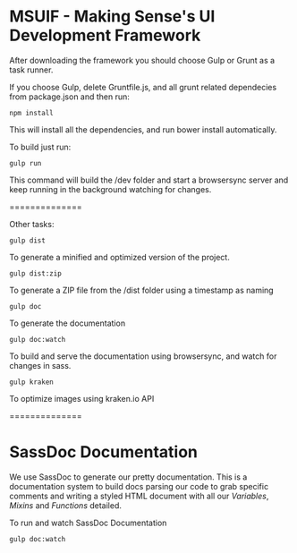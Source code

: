 MSUIF - Making Sense's UI Development Framework
==============

After downloading the framework you should choose Gulp or Grunt as a task runner.

If you choose Gulp, delete Gruntfile.js, and all grunt related dependecies from package.json and then run:
```
npm install
```
This will install all the dependencies, and run bower install automatically.

To build just run:
```
gulp run
```
This command will build the /dev folder and start a browsersync server and keep running in the background watching for changes.

==============

Other tasks:

```
gulp dist
```
To generate a minified and optimized version of the project.

```
gulp dist:zip
```
To generate a ZIP file from the /dist folder using a timestamp as naming

```
gulp doc
```
To generate the documentation

```
gulp doc:watch
```
To build and serve the documentation using browsersync, and watch for changes in sass.

```
gulp kraken
```
To optimize images using kraken.io API

==============

# SassDoc Documentation

We use SassDoc to generate our pretty documentation. This is a documentation system to build docs
parsing our code to grab specific comments and writing a styled HTML document with all our
*Variables*, *Mixins* and *Functions* detailed.

To run and watch SassDoc Documentation
```
gulp doc:watch
```
